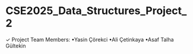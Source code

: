 # CSE2025_Data_Structures_Project_2
✓ Project Team Members:  •Yasin Çörekci •Ali Çetinkaya •Asaf Talha Gültekin
